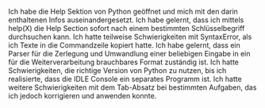 Ich habe die Help Sektion von Python geöffnet und mich mit den darin enthaltenen Infos auseinandergesetzt.
Ich habe gelernt, dass ich mittels help(X) die Help Section sofort nach einem bestimmten Schlüsselbegriff durchsuchen kann.
Ich hatte teilweise Schwierigkeiten mit SyntaxError, als ich Texte in die Commandzeile kopiert hatte.
Ich habe gelernt, dass ein Parser für die Zerlegung und Umwandlung einer beliebigen Eingabe in ein für die Weiterverarbeitung brauchbares Format zuständig ist.
Ich hatte Schwierigkeiten, die richtige Version von Python zu nutzen, bis ich realisierte, dass die IDLE Console ein separates Programm ist.
Ich hatte weitere Schwierigkeiten mit dem Tab-Absatz bei bestimmten Aufgaben, das ich jedoch korrigieren und anwenden konnte.
